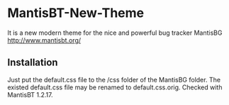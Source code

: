 MantisBT-New-Theme
==================

It is a new modern theme for the nice and powerful bug tracker MantisBG http://www.mantisbt.org/

Installation
-------------

Just put the default.css file to the /css folder of the MantisBG folder. The existed default.css file may be renamed to default.css.orig.
Checked with MantisBT 1.2.17.

